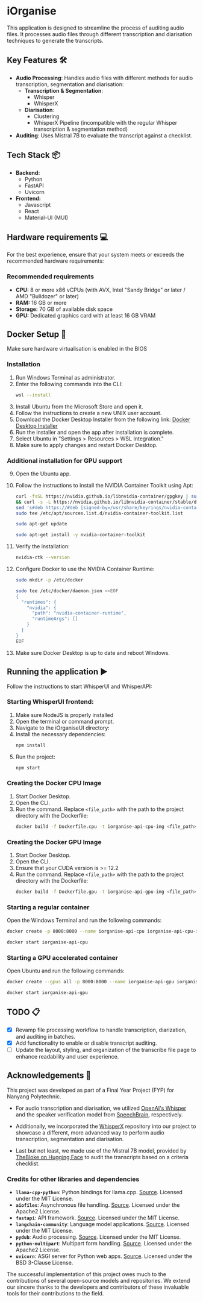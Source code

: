 # iOrganise
This application is designed to streamline the process of auditing audio files. It processes audio files through different transcription and diarisation techniques to generate the transcripts.

## Key Features 🛠️
- **Audio Processing**: Handles audio files with different methods for audio transcription, segmentation and diarisation:
  - **Transcription & Segmentation**:
    - Whisper
    - WhisperX
  - **Diarisation**:
    - Clustering
    - WhisperX Pipeline (incompatible with the regular Whisper transcription & segmentation method)
- **Auditing**: Uses Mistral 7B to evaluate the transcript against a checklist.

## Tech Stack 📦
- **Backend:**
  - Python
  - FastAPI
  - Uvicorn
- **Frontend:**
  - Javascript
  - React
  - Material-UI (MUI)

## Hardware requirements 💻
For the best experience, ensure that your system meets or exceeds the recommended hardware requirements:
### Recommended requirements
- **CPU:** 8 or more x86 vCPUs (with AVX, Intel "Sandy Bridge" or later / AMD "Bulldozer" or later)
- **RAM:** 16 GB or more
- **Storage:** 70 GB of available disk space
- **GPU:** Dedicated graphics card with at least 16 GB VRAM

## Docker Setup 🐋
Make sure hardware virtualisation is enabled in the BIOS
### Installation
1. Run Windows Terminal as administrator.
2. Enter the following commands into the CLI:
    ```bash
    wsl --install
    ```
3. Install Ubuntu from the Microsoft Store and open it.
4. Follow the instructions to create a new UNIX user account.
5. Download the Docker Desktop Installer from the following link: [Docker Desktop Installer](https://docs.docker.com/desktop/install/windows-install/)
6. Run the installer and open the app after installation is complete.
7. Select Ubuntu in "Settings > Resources > WSL Integration."
8. Make sure to apply changes and restart Docker Desktop.
### Additional installation for GPU support
9. Open the Ubuntu app.
10. Follow the instructions to install the NVIDIA Container Toolkit using Apt:
    ```bash
    curl -fsSL https://nvidia.github.io/libnvidia-container/gpgkey | sudo gpg --dearmor -o /usr/share/keyrings/nvidia-container-toolkit-keyring.gpg \
    && curl -s -L https://nvidia.github.io/libnvidia-container/stable/deb/nvidia-container-toolkit.list | \
    sed 's#deb https://#deb [signed-by=/usr/share/keyrings/nvidia-container-toolkit-keyring.gpg] https://#g' | \
    sudo tee /etc/apt/sources.list.d/nvidia-container-toolkit.list
    ```

    ```bash
    sudo apt-get update
    ```

    ```bash
    sudo apt-get install -y nvidia-container-toolkit
    ```
11. Verify the installation:
    ```bash
    nvidia-ctk --version
    ```
12. Configure Docker to use the NVIDIA Container Runtime:
    ```bash
    sudo mkdir -p /etc/docker
    ```

    ```bash
    sudo tee /etc/docker/daemon.json <<EOF
    {
      "runtimes": {
        "nvidia": {
          "path": "nvidia-container-runtime",
          "runtimeArgs": []
        }
      }
    }
    EOF
    ```
13. Make sure Docker Desktop is up to date and reboot Windows.

## Running the application ▶️
Follow the instructions to start WhisperUI and WhisperAPI:
### Starting WhisperUI frontend:
1. Make sure NodeJS is properly installed
2. Open the terminal or command prompt.
3. Navigate to the iOrganiseUI directory:
4. Install the necessary dependencies:
    ```bash
    npm install
    ```
5. Run the project:
    ```bash
    npm start
    ```
### Creating the Docker CPU Image
1. Start Docker Desktop.
2. Open the CLI.
3. Run the command. Replace `<file_path>` with the path to the project directory with the Dockerfile:
    ```bash
    docker build -f Dockerfile.cpu -t iorganise-api-cpu-img <file_path>
    ```
### Creating the Docker GPU Image
1. Start Docker Desktop.
2. Open the CLI.
3. Ensure that your CUDA version is >= 12.2
4. Run the command. Replace `<file_path>` with the path to the project directory with the Dockerfile:
    ```bash
    docker build -f Dockerfile.gpu -t iorganise-api-gpu-img <file_path>
    ```
### Starting a regular container
Open the Windows Terminal and run the following commands:
```bash
docker create -p 8000:8000 --name iorganise-api-cpu iorganise-api-cpu-img
```

```bash
docker start iorganise-api-cpu
```
### Starting a GPU accelerated container
Open Ubuntu and run the following commands:
```bash
docker create --gpus all -p 8000:8000 --name iorganise-api-gpu iorganise-api-gpu-img
```

```bash
docker start iorganise-api-gpu
```

## TODO 📋
- [x] Revamp file processing workflow to handle transcription, diarization, and auditing in batches.
- [x] Add functionality to enable or disable transcript auditing.
- [ ] Update the layout, styling, and organization of the transcribe file page to enhance readability and user experience.

## Acknowledgements 🙏
This project was developed as part of a Final Year Project (FYP) for Nanyang Polytechnic.

- For audio transcription and diarisation, we utilized [OpenAI's Whisper](https://github.com/openai/whisper) and the speaker verification model from [SpeechBrain](https://github.com/speechbrain/speechbrain), respectively.

- Additionally, we incorporated the [WhisperX](https://github.com/m-bain/whisperX) repository into our project to showcase a different, more advanced way to perform audio transcription, segmentation and diarisation.

- Last but not least, we made use of the Mistral 7B model, provided by [TheBloke on Hugging Face](https://huggingface.co/TheBloke/Mistral-7B-Instruct-v0.1-GGUF) to audit the transcripts based on a criteria checklist.

### Credits for other libraries and dependencies
- **`llama-cpp-python`**: Python bindings for llama.cpp. [Source](https://github.com/abetlen/llama-cpp-python). Licensed under the MIT License.
- **`aiofiles`**: Asynchronous file handling. [Source](https://github.com/Tinche/aiofiles). Licensed under the Apache2 License.
- **`fastapi`**: API framework. [Source](https://github.com/tiangolo/fastapi). Licensed under the MIT License.
- **`langchain-community`**: Language model applications. [Source](https://github.com/langchain-ai/langchain). Licensed under the MIT License.
- **`pydub`**: Audio processing. [Source](https://github.com/jiaaro/pydub). Licensed under the MIT License.
- **`python-multipart`**: Multipart form handling. [Source](https://github.com/Kludex/python-multipart). Licensed under the Apache2 License.
- **`uvicorn`**: ASGI server for Python web apps. [Source](https://github.com/encode/uvicorn). Licensed under the BSD 3-Clause License.

The successful implementation of this project owes much to the contributions of several open-source models and repositories.
We extend our sincere thanks to the developers and contributors of these invaluable tools for their contributions to the field.
